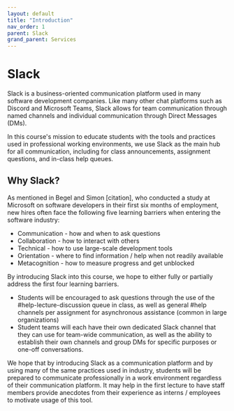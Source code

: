 ```yaml
---
layout: default
title: "Introduction"
nav_order: 1
parent: Slack
grand_parent: Services
---
```


# Slack

Slack is a business-oriented communication platform used in many software development companies. Like many other chat platforms such as Discord and Microsoft Teams, Slack allows for team communication through named channels and individual communication through Direct Messages (DMs).

In this course's mission to educate students with the tools and practices used in professional working environments, we use Slack as the main hub for all communication, including for class announcements, assignment questions, and in-class help queues.

## Why Slack?

As mentioned in Begel and Simon [citation], who conducted a study at Microsoft on software developers in their first six months of employment, new hires often face the following five learning barriers when entering the software industry:

* Communication - how and when to ask questions
* Collaboration - how to interact with others
* Technical - how to use large-scale development tools
* Orientation - where to find information / help when not readily available
* Metacognition - how to measure progress and get unblocked

By introducing Slack into this course, we hope to either fully or partially address the first four learning barriers. 

* Students will be encouraged to ask questions through the use of the #help-lecture-discussion queue in class, as well as general #help channels per assignment for asynchronous assistance (common in large organizations)
* Student teams will each have their own dedicated Slack channel that they can use for team-wide communication, as well as the ability to establish their own channels and group DMs for specific purposes or one-off conversations.

We hope that by introducing Slack as a communication platform and by using many of the same practices used in industry, students will be prepared to communicate professionally in a work environment regardless of their communication platform. It may help in the first lecture to have staff members provide anecdotes from their experience as interns / employees to motivate usage of this tool.
